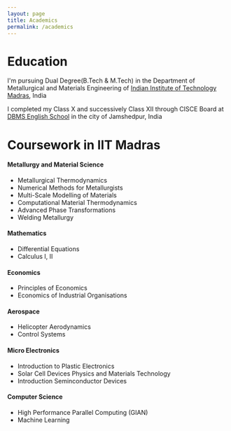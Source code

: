 ```yaml
---
layout: page
title: Academics
permalink: /academics
---
```

# Education
I'm pursuing Dual Degree(B.Tech & M.Tech) in the Department of Metallurgical and Materials Engineering of [Indian Institute of Technology Madras](http://www.iitm.ac.in), India

I completed my Class X and successively Class XII through CISCE Board at [DBMS English School](http://dbms.edu.in/) in the city of Jamshedpur, India

# Coursework in IIT Madras

#### Metallurgy and Material Science

- Metallurgical Thermodynamics
- Numerical Methods for Metallurgists
- Multi-Scale Modelling of Materials
- Computational Material Thermodynamics
- Advanced Phase Transformations
- Welding Metallurgy

#### Mathematics

- Differential Equations
- Calculus I, II

#### Economics
- Principles of Economics
- Economics of Industrial Organisations

#### Aerospace
- Helicopter Aerodynamics
- Control Systems

#### Micro Electronics
- Introduction to Plastic Electronics
- Solar Cell Devices Physics and Materials Technology
- Introduction Seminconductor Devices

#### Computer Science
- High Performance Parallel Computing (GIAN)
- Machine Learning